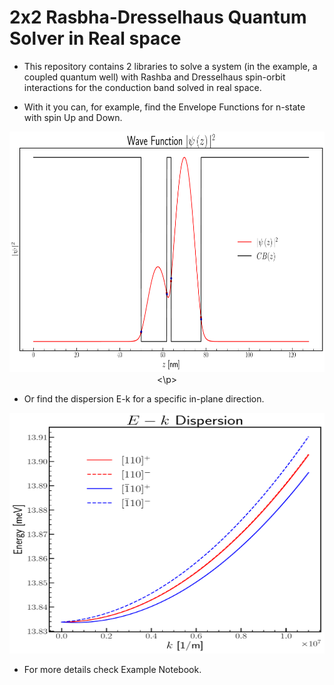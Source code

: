 # 2x2 Rasbha-Dresselhaus Quantum Solver in Real space

* This repository contains 2 libraries to solve a system (in the example, a coupled quantum well) with Rashba and Dresselhaus spin-orbit interactions for the conduction band solved in real space.

* With it you can, for example, find the Envelope Functions for n-state with spin Up and Down.


<p align="center">
  <img width="600" height="385" src="./WF_Example.pdf">
<\p>


* Or find the dispersion E-k for a specific in-plane direction.

<p align="center">
  <img width="600" height="385" src="./Dispersion_Example.pdf">
</p>

* For more details check Example Notebook.
